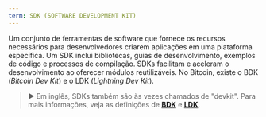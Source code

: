 ```yaml
---
term: SDK (SOFTWARE DEVELOPMENT KIT)
---
```


Um conjunto de ferramentas de software que fornece os recursos necessários para desenvolvedores criarem aplicações em uma plataforma específica. Um SDK inclui bibliotecas, guias de desenvolvimento, exemplos de código e processos de compilação. SDKs facilitam e aceleram o desenvolvimento ao oferecer módulos reutilizáveis. No Bitcoin, existe o BDK (*Bitcoin Dev Kit*) e o LDK (*Lightning Dev Kit*).

> ► Em inglês, SDKs também são às vezes chamados de "devkit". Para mais informações, veja as definições de [**BDK**](/dictionnaire/B.md#bdk-bitcoin-dev-kit) e [**LDK**](/dictionnaire/L.md#ldk-lightning-dev-kit).